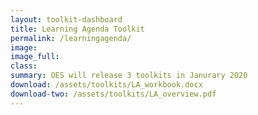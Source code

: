 ```yaml
---
layout: toolkit-dashboard
title: Learning Agenda Toolkit
permalink: /learningagenda/
image:
image_full:
class:
summary: OES will release 3 toolkits in Janurary 2020
download: /assets/toolkits/LA_workbook.docx
download-two: /assets/toolkits/LA_overview.pdf
---
```

